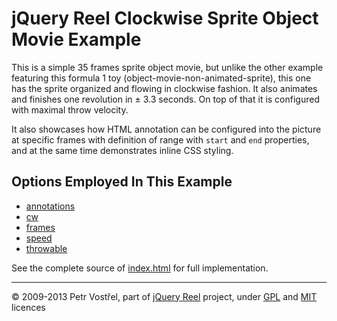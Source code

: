 jQuery Reel Clockwise Sprite Object Movie Example
=================================================

This is a simple 35 frames sprite object movie, but unlike the other example
featuring this formula 1 toy (object-movie-non-animated-sprite), this one has
the sprite organized and flowing in clockwise fashion. It also animates
and finishes one revolution in ± 3.3 seconds. On top of that it is configured
with maximal throw velocity.

It also showcases how HTML annotation can be configured into the picture
at specific frames with definition of range with `start` and `end`
properties, and at the same time demonstrates inline CSS styling.


Options Employed In This Example
--------------------------------

- [annotations](http://jquery.vostrel.cz/reel#annotations)
- [cw](http://jquery.vostrel.cz/reel#cw)
- [frames](http://jquery.vostrel.cz/reel#frames)
- [speed](http://jquery.vostrel.cz/reel#speed)
- [throwable](http://jquery.vostrel.cz/reel#throwable)

See the complete source of [index.html](index.html) for full
implementation.

---
&copy; 2009-2013 Petr Vostřel, part of [jQuery Reel][reel] project, under [GPL][GPL] and [MIT][MIT] licences



[reel]:http://jquery.vostrel.cz/reel
[GPL]:http://opensource.org/licenses/GPL-2.0
[MIT]:http://opensource.org/licenses/MIT
